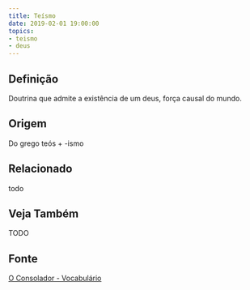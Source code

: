 ```yaml
---
title: Teísmo
date: 2019-02-01 19:00:00
topics:
- teismo
- deus
---
```


## Definição
Doutrina que admite a existência de um deus, força causal do mundo.

## Origem
Do grego teós + -ismo

## Relacionado
todo

## Veja Também
TODO

## Fonte
[O Consolador - Vocabulário](http://www.oconsolador.com.br/linkfixo/vocabulario/principal.html)

